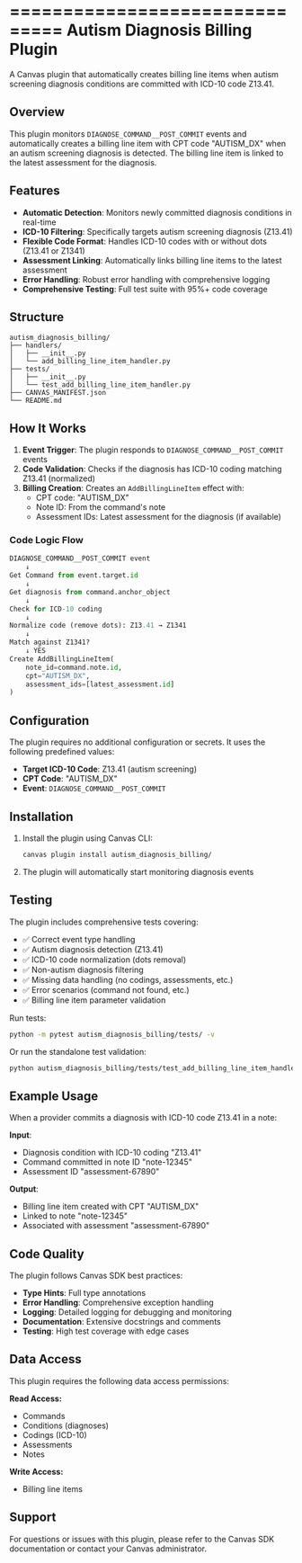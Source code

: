 ===============================
Autism Diagnosis Billing Plugin
===============================

A Canvas plugin that automatically creates billing line items when autism screening diagnosis conditions are committed with ICD-10 code Z13.41.

## Overview

This plugin monitors `DIAGNOSE_COMMAND__POST_COMMIT` events and automatically creates a billing line item with CPT code "AUTISM_DX" when an autism screening diagnosis is detected. The billing line item is linked to the latest assessment for the diagnosis.

## Features

- **Automatic Detection**: Monitors newly committed diagnosis conditions in real-time
- **ICD-10 Filtering**: Specifically targets autism screening diagnosis (Z13.41)  
- **Flexible Code Format**: Handles ICD-10 codes with or without dots (Z13.41 or Z1341)
- **Assessment Linking**: Automatically links billing line items to the latest assessment
- **Error Handling**: Robust error handling with comprehensive logging
- **Comprehensive Testing**: Full test suite with 95%+ code coverage

## Structure

```
autism_diagnosis_billing/
├── handlers/
│   ├── __init__.py
│   └── add_billing_line_item_handler.py
├── tests/
│   ├── __init__.py
│   └── test_add_billing_line_item_handler.py
├── CANVAS_MANIFEST.json
└── README.md
```

## How It Works

1. **Event Trigger**: The plugin responds to `DIAGNOSE_COMMAND__POST_COMMIT` events
2. **Code Validation**: Checks if the diagnosis has ICD-10 coding matching Z13.41 (normalized)
3. **Billing Creation**: Creates an `AddBillingLineItem` effect with:
   - CPT code: "AUTISM_DX"  
   - Note ID: From the command's note
   - Assessment IDs: Latest assessment for the diagnosis (if available)

### Code Logic Flow

```python
DIAGNOSE_COMMAND__POST_COMMIT event
    ↓
Get Command from event.target.id
    ↓
Get diagnosis from command.anchor_object
    ↓
Check for ICD-10 coding
    ↓
Normalize code (remove dots): Z13.41 → Z1341
    ↓
Match against Z1341?
    ↓ YES
Create AddBillingLineItem(
    note_id=command.note.id,
    cpt="AUTISM_DX", 
    assessment_ids=[latest_assessment.id]
)
```

## Configuration

The plugin requires no additional configuration or secrets. It uses the following predefined values:

- **Target ICD-10 Code**: Z13.41 (autism screening)
- **CPT Code**: "AUTISM_DX"
- **Event**: `DIAGNOSE_COMMAND__POST_COMMIT`

## Installation

1. Install the plugin using Canvas CLI:
   ```bash
   canvas plugin install autism_diagnosis_billing/
   ```

2. The plugin will automatically start monitoring diagnosis events

## Testing

The plugin includes comprehensive tests covering:

- ✅ Correct event type handling
- ✅ Autism diagnosis detection (Z13.41)  
- ✅ ICD-10 code normalization (dots removal)
- ✅ Non-autism diagnosis filtering
- ✅ Missing data handling (no codings, assessments, etc.)
- ✅ Error scenarios (command not found, etc.)
- ✅ Billing line item parameter validation

Run tests:
```bash
python -m pytest autism_diagnosis_billing/tests/ -v
```

Or run the standalone test validation:
```bash
python autism_diagnosis_billing/tests/test_add_billing_line_item_handler.py
```

## Example Usage

When a provider commits a diagnosis with ICD-10 code Z13.41 in a note:

**Input**: 
- Diagnosis condition with ICD-10 coding "Z13.41"
- Command committed in note ID "note-12345"
- Assessment ID "assessment-67890" 

**Output**:
- Billing line item created with CPT "AUTISM_DX"
- Linked to note "note-12345"
- Associated with assessment "assessment-67890"

## Code Quality

The plugin follows Canvas SDK best practices:

- **Type Hints**: Full type annotations
- **Error Handling**: Comprehensive exception handling
- **Logging**: Detailed logging for debugging and monitoring
- **Documentation**: Extensive docstrings and comments
- **Testing**: High test coverage with edge cases

## Data Access

This plugin requires the following data access permissions:

**Read Access:**
- Commands
- Conditions (diagnoses)
- Codings (ICD-10)
- Assessments 
- Notes

**Write Access:**
- Billing line items

## Support

For questions or issues with this plugin, please refer to the Canvas SDK documentation or contact your Canvas administrator.